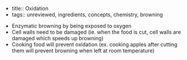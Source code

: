 - title:: Oxidation
- tags:: unreviewed, ingredients, concepts, chemistry, browning
* Enzymatic browning by being exposed to oxygen
* Cell walls need to be damaged (ie. when the food is cut, cell walls are damaged which speeds up browning)
* Cooking food will prevent oxidation (ex. cooking apples after cutting them will prevent browning when left at room temperature)
